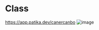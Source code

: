 # Class
https://app.patika.dev/canercanbo
![image](https://user-images.githubusercontent.com/107541646/218264044-d1c64caf-8ef7-44e7-96f6-e9a1ae3dd4ed.png)
